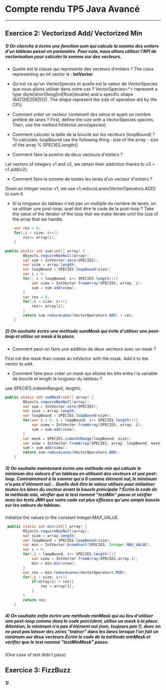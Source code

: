 # Compte rendu TP5 Java Avancé

------

## Exercice 2: Vectorized Add/ Vectorized Min

##### 1) On cherche à écrire une fonction sum qui calcule la somme des entiers d'un tableau passé en paramètre. Pour cela, nous allons utiliser l'API de vectorisation pour calculer la somme sur des vecteurs.

- Quelle est la classe qui représente des vecteurs d'entiers ?
The class representing an int vector is : __IntVector__ 

- Qu'est ce qu'un VectorSpecies et quelle est la valeur de VectorSpecies que nous allons utiliser dans notre cas ?
VectorSpecies<*> represent a type (byte|short|long|int|float|double) and a specific shape (64|128|256|512).
The shape represent the size of operation did by the CPU.

- Comment créer un vecteur contenant des zéros et ayant un nombre préféré de lanes ?
First, define the size with a VectorSpecies<Integer> species.
Then, use the method IntVector.zero(species).


- Comment calculer la taille de la boucle sur les vecteurs (loopBound) ?
To calculate, loopBound use the following thing : size of the array - size of the array % SPECIES.length()

- Comment faire la somme de deux vecteurs d'entiers ?

Let vectors of integers v1 and v2, we obtain their addiction thanks to v3 = v1.add(v2);

- Comment faire la somme de toutes les lanes d'un vecteur d'entiers ?

Given an integer vector v1, we use v1.reduceLanes(VectorOperators.ADD) to sum it.

- Si la longueur du tableau n'est pas un multiple du nombre de lanes, on va utiliser une post-loop, quel doit être le code de la post-loop ?
Take the value of the iterator of the loop that we make iterate until the size of the array that we handle.

```java
    var res = 0;
    for(;i < size; i++){
        res+= array[i];
    }
```


```java
public static int sum(int[] array) {
        Objects.requireNonNull(array);
        var sum = IntVector.zero(SPECIES);
        var size = array.length;
        var loopBound = SPECIES.loopBound(size);
        var i = 0;
        for(; i < loopBound; i+= SPECIES.length()){
            var view = IntVector.fromArray(SPECIES, array, i);
            sum = sum.add(view);
        }
        var res = 0;
        for(;i < size; i++){
            res+= array[i];
        }
        return sum.reduceLanes(VectorOperators.ADD) + res;
    }
```




##### 2) On souhaite écrire une méthode sumMask qui évite d'utiliser une post-loop et utilise un mask à la place.

- Comment peut-on faire une addition de deux vecteurs avec un mask ?

First init the mask then create an IntVector with the mask.
Add it to the vector to add.

- Comment faire pour créer un mask qui allume les bits entre i la variable de boucle et length la longueur du tableau ?

use SPECIES.indexInRange(i, length);

```java
public static int sumMask(int[] array) {
        Objects.requireNonNull(array);
        var sum = IntVector.zero(SPECIES);
        var size = array.length;
        var loopBound = SPECIES.loopBound(size);
        for(var i = 0; i < loopBound; i+= SPECIES.length()){
            var view = IntVector.fromArray(SPECIES, array, i);
            sum = sum.add(view);
        }
        var mask = SPECIES.indexInRange(loopBound, size);
        var view = IntVector.fromArray(SPECIES, array, loopBound, mask);
        sum = sum.add(view);
        return sum.reduceLanes(VectorOperators.ADD);
    }
```

##### 3) On souhaite maintenant écrire une méthode min qui calcule le minimum des valeurs d'un tableau en utilisant des vecteurs et une post-loop. Contrairement à la somme qui a 0 comme élément nul, le minimum n'a pas d'élément nul... Quelle doit être la valeur utilisée pour initialiser toutes les lanes du vecteur avant la boucle principale ? Écrire le code de la méthode min, vérifier que le test nommé "testMin" passe et vérifier avec les tests JMH que votre code est plus efficace qu'une simple boucle sur les valeurs du tableau.

Initialize the values to the constant Integer.MAX_VALUE.

```java
 public static int min(int[] array) {
        Objects.requireNonNull(array);
        var size = array.length;
        var loopBound = SPECIES.loopBound(size);
        var min = IntVector.broadcast(SPECIES, Integer.MAX_VALUE);
        var i = 0;
        for(;i < loopBound; i+= SPECIES.length()){
            var view = IntVector.fromArray(SPECIES,array,i);
            min = min.min(view);
        }
        var res = min.reduceLanes(VectorOperators.MIN);
        for(;i < size; i++){
            if(array[i] < res){
                res = array[i];
            }
        }
        return res;
    }
```

##### 4) On souhaite enfin écrire une méthode minMask qui au lieu d'utiliser une post-loop comme dans le code précédent, utilise un mask à la place. Attention, le minimum n'a pas d’élément nul (non, toujours pas !), donc on ne peut pas laisser des zéros "traîner" dans les lanes lorsque l'on fait un minimum sur deux vecteurs.Écrire le code de la méthode minMask et vérifier que le test nommé "testMinMask" passe. 

(One case of test didn't pass)

## Exercice 3: FizzBuzz

##### 1)